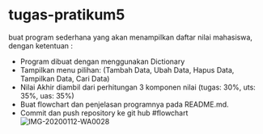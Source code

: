 # tugas-pratikum5
buat program sederhana yang akan menampilkan daftar nilai mahasiswa, dengan ketentuan :

* Program dibuat dengan menggunakan Dictionary
* Tampilkan menu pilihan: (Tambah Data, Ubah Data, Hapus Data, Tampilkan Data, Cari Data)
* Nilai Akhir diambil dari perhitungan 3 komponen nilai (tugas: 30%, uts: 35%, uas: 35%)
* Buat flowchart dan penjelasan programnya pada README.md.
* Commit dan push repository ke git hub
#flowchart
![IMG-20200112-WA0028](https://user-images.githubusercontent.com/57038763/72659967-e2077180-39f9-11ea-8751-e375061f5165.jpg)
